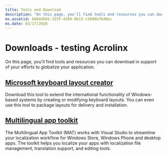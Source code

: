 ```yaml
---
title: Tools and Download
description: "On this page, you'll find tools and resources you can download in support of your efforts to globalize your application."
ms.assetid: b684d6b5-315f-4384-9615-c5696b7bd0ec
ms.date: 03/17/2016
---
```

# Downloads - testing Acrolinx

On this page, you'll find tools and resources you can download in support of your efforts to globalize your application.

## [Microsoft keyboard layout creator](https://www.microsoft.com/en-us/download/details.aspx?id=102134)

Download this tool to extend the international functionality of Windows-based systems by creating or modifying keyboard layouts. You can even use this tool to package layouts for delivery and installation.

## [Multilingual app toolkit](https://developer.microsoft.com/windows/develop/multilingual-app-toolkit)

The Multilingual App Toolkit (MAT) works with Visual Studio to streamline your localization workflow for Windows Store, Windows Phone and desktop apps. The toolkit helps you localize your apps with localization file management, translation support, and editing tools.
